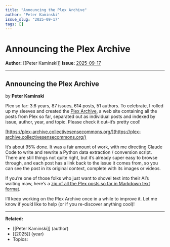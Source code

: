 ```yaml
---
title: "Announcing the Plex Archive"
author: "Peter Kaminski"
issue_slug: "2025-09-17"
tags: []
---
```


# Announcing the Plex Archive

**Author:** [[Peter Kaminski]]
**Issue:** [2025-09-17](https://plex.collectivesensecommons.org/2025-09-17/)

---

## Announcing the Plex Archive
by **Peter Kaminski**

Plex so far: 3.6 years, 87 issues, 614 posts, 51 authors. To celebrate, I rolled up my sleeves and created the [Plex Archive](https://plex-archive.collectivesensecommons.org/), a web site containing all the posts from Plex so far, separated out as individual posts and indexed by issue, author, year, and topic. Please check it out–it’s pretty cool!

[https://plex-archive.collectivesensecommons.org/](https://plex-archive.collectivesensecommons.org/)

It’s about 95% done. It was a fair amount of work, with me directing Claude Code to write and rewrite a Python data extraction / conversion script. There are still things not quite right, but it’s already super easy to browse through, and each post has a link back to the issue it comes from, so you can see the post in its original context, complete with its images or videos.

If you’re one of those folks who just want to shovel text into their AI’s waiting maw, here’s a [zip of all the Plex posts so far in Markdown text format](https://plex-archive.collectivesensecommons.org/plex-archive-posts.zip).

I’ll keep working on the Plex Archive once in a while to improve it. Let me know if you’d like to help (or if you re-discover anything cool)!

---

**Related:**
- [[Peter Kaminski]] (author)
- [[2025]] (year)
- Topics: 

